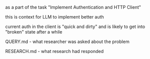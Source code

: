 as a part of the task "Implement Authentication and HTTP Client"

this is context for LLM to implement better auth

current auth in the client is "quick and dirty" and is likely to get into "broken" state after a while

QUERY.md - what researcher was asked about the problem

RESEARCH.md - what research had responded
